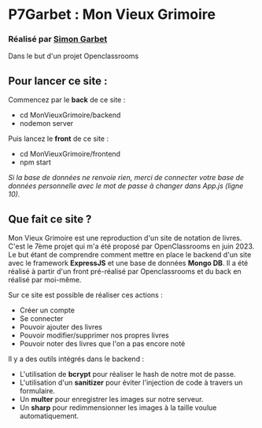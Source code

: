 # P7Garbet : Mon Vieux Grimoire

### Réalisé par [Simon Garbet](www.simongarbet.com)
Dans le but d'un projet Openclassrooms

## Pour lancer ce site :

Commencez par le **back** de ce site :
- cd MonVieuxGrimoire/backend
- nodemon server

Puis lancez le **front** de ce site :
- cd MonVieuxGrimoire/frontend
- npm start

*Si la base de données ne renvoie rien, merci de connecter votre base de données personnelle avec le mot de passe à changer dans App.js (ligne 10).* 


## Que fait ce site ?

Mon Vieux Grimoire est une reproduction d'un site de notation de livres.
C'est le 7ème projet qui m'a été proposé par OpenClassrooms en juin 2023.
Le but étant de comprendre comment mettre en place le backend d'un site avec le framework **ExpressJS** et une base de données **Mongo DB**.
Il a été réalisé à partir d'un front pré-réalisé par Openclassrooms et du back en réalisé par moi-même.

Sur ce site est possible de réaliser ces actions :

- Créer un compte
- Se connecter
- Pouvoir ajouter des livres
- Pouvoir modifier/supprimer nos propres livres
- Pouvoir noter des livres que l'on a pas encore noté


Il y a des outils intégrés dans le backend :

- L'utilisation de **bcrypt** pour réaliser le hash de notre mot de passe.
- L'utilisation d'un **sanitizer** pour éviter l'injection de code à travers un formulaire. 
- Un **multer** pour enregistrer les images sur notre serveur.
- Un **sharp** pour redimmensionner les images à la taille voulue automatiquement.








